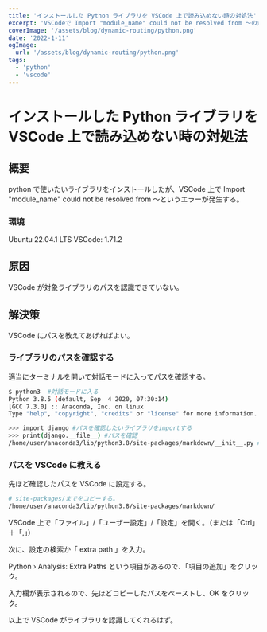 ```yaml
---
title: 'インストールした Python ライブラリを VSCode 上で読み込めない時の対処法'
excerpt: 'VSCodeで Import "module_name" could not be resolved from 〜の対処法'
coverImage: '/assets/blog/dynamic-routing/python.png'
date: '2022-1-11'
ogImage:
  url: '/assets/blog/dynamic-routing/python.png'
tags:
  - 'python'
  - 'vscode'
---
```


# インストールした Python ライブラリを VSCode 上で読み込めない時の対処法

## 概要

python で使いたいライブラリをインストールしたが、VSCode 上で Import "module_name" could not be resolved from 〜というエラーが発生する。

### 環境

Ubuntu 22.04.1 LTS
VSCode: 1.71.2

## 原因

VSCode が対象ライブラリのパスを認識できていない。

## 解決策

VSCode にパスを教えてあげればよい。

### ライブラリのパスを確認する

適当にターミナルを開いて対話モードに入ってパスを確認する。

```bash
$ python3  #対話モードに入る
Python 3.8.5 (default, Sep  4 2020, 07:30:14)
[GCC 7.3.0] :: Anaconda, Inc. on linux
Type "help", "copyright", "credits" or "license" for more information.

>>> import django #パスを確認したいライブラリをimportする
>>> print(django.__file__) #パスを確認
/home/user/anaconda3/lib/python3.8/site-packages/markdown/__init__.py # パスがでる
```

### パスを VSCode に教える

先ほど確認したパスを VSCode に設定する。

```bash
# site-packages/までをコピーする。
/home/user/anaconda3/lib/python3.8/site-packages/markdown/
```

VSCode 上で「ファイル」/「ユーザー設定」/「設定」を開く。（または「Ctrl」＋「,」）<br>

次に、設定の検索か「 extra path 」を入力。<br>

Python › Analysis: Extra Paths という項目があるので、「項目の追加」をクリック。

入力欄が表示されるので、先ほどコピーしたパスをペーストし、OK をクリック。<br>

以上で VSCode がライブラリを認識してくれるはず。
